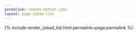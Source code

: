 ```yaml
---
permalink: remote-dotnet-jobs
layout: page-jobad-list
---
```

{% include render_jobad_list.html permalink=page.permalink %}
